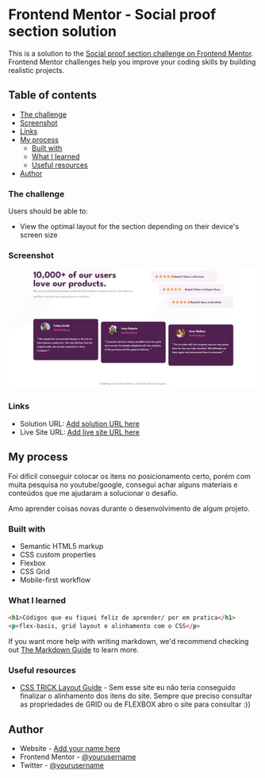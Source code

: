 # Frontend Mentor - Social proof section solution

This is a solution to the [Social proof section challenge on Frontend Mentor](https://www.frontendmentor.io/challenges/social-proof-section-6e0qTv_bA). Frontend Mentor challenges help you improve your coding skills by building realistic projects.

## Table of contents

- [The challenge](#the-challenge)
- [Screenshot](#screenshot)
- [Links](#links)
- [My process](#my-process)
  - [Built with](#built-with)
  - [What I learned](#what-i-learned)
  - [Useful resources](#useful-resources)
- [Author](#author)

### The challenge

Users should be able to:

- View the optimal layout for the section depending on their device's screen size

### Screenshot

![](./screenshot.jpg)

### Links

- Solution URL: [Add solution URL here](https://github.com/Miked0/Social-Proof-Section/)
- Live Site URL: [Add live site URL here](miked0-social-proof-section.vercel.app)

## My process

Foi difícil conseguir colocar os itens no posicionamento certo, porém com muita pesquisa no youtube/google, consegui achar alguns materiais e conteúdos que me ajudaram a solucionar o desafio.

Amo aprender coisas novas durante o desenvolvimento de algum projeto.

### Built with

- Semantic HTML5 markup
- CSS custom properties
- Flexbox
- CSS Grid
- Mobile-first workflow

### What I learned

```html
<h1>Códigos que eu fiquei feliz de aprender/ por em pratica</h1>
<p>flex-basis, grid layout e alinhamento com o CSS</p>
```

If you want more help with writing markdown, we'd recommend checking out [The Markdown Guide](https://www.markdownguide.org/) to learn more.

### Useful resources

- [CSS TRICK Layout Guide](https://css-tricks.com/snippets/css/complete-guide-grid/) - Sem esse site eu não teria conseguido finalizar o alinhamento dos itens do site. Sempre que preciso consultar as propriedades de GRID ou de FLEXBOX abro o site para consultar :))

## Author

- Website - [Add your name here](Miked0.github.io)
- Frontend Mentor - [@yourusername](https://www.frontendmentor.io/profile/Miked0)
- Twitter - [@yourusername](https://www.twitter.com/miiked0)
